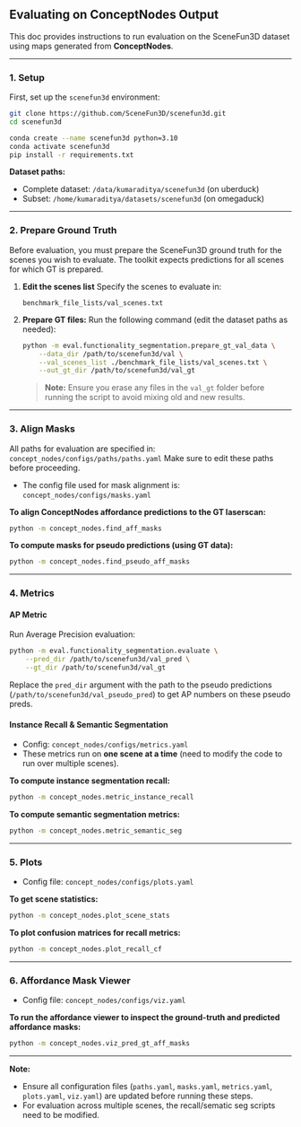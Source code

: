 ## Evaluating on ConceptNodes Output

This doc provides instructions to run evaluation on the SceneFun3D dataset using maps generated from **ConceptNodes**.

---

### 1. Setup

First, set up the `scenefun3d` environment:

```bash
git clone https://github.com/SceneFun3D/scenefun3d.git
cd scenefun3d

conda create --name scenefun3d python=3.10
conda activate scenefun3d
pip install -r requirements.txt
```

**Dataset paths:**

* Complete dataset: `/data/kumaraditya/scenefun3d` (on uberduck)
* Subset: `/home/kumaraditya/datasets/scenefun3d` (on omegaduck)

---

### 2. Prepare Ground Truth

Before evaluation, you must prepare the SceneFun3D ground truth for the scenes you wish to evaluate. The toolkit expects predictions for all scenes for which GT is prepared.

1. **Edit the scenes list**
   Specify the scenes to evaluate in:

   ```
   benchmark_file_lists/val_scenes.txt
   ```

2. **Prepare GT files:**
   Run the following command (edit the dataset paths as needed):

   ```bash
   python -m eval.functionality_segmentation.prepare_gt_val_data \
       --data_dir /path/to/scenefun3d/val \
       --val_scenes_list ./benchmark_file_lists/val_scenes.txt \
       --out_gt_dir /path/to/scenefun3d/val_gt
   ```

   > **Note:**
   > Ensure you erase any files in the `val_gt` folder before running the script to avoid mixing old and new results.

---

### 3. Align Masks

All paths for evaluation are specified in:
`concept_nodes/configs/paths/paths.yaml`
Make sure to edit these paths before proceeding.

* The config file used for mask alignment is:
  `concept_nodes/configs/masks.yaml`

**To align ConceptNodes affordance predictions to the GT laserscan:**

```bash
python -m concept_nodes.find_aff_masks
```

**To compute masks for pseudo predictions (using GT data):**

```bash
python -m concept_nodes.find_pseudo_aff_masks
```

---

### 4. Metrics

#### AP Metric

Run Average Precision evaluation:

```bash
python -m eval.functionality_segmentation.evaluate \
    --pred_dir /path/to/scenefun3d/val_pred \
    --gt_dir /path/to/scenefun3d/val_gt
```

Replace the `pred_dir` argument with the path to the pseudo predictions (`/path/to/scenefun3d/val_pseudo_pred`) to get AP numbers on these pseudo preds.

#### Instance Recall & Semantic Segmentation

* Config: `concept_nodes/configs/metrics.yaml`
* These metrics run on **one scene at a time** (need to modify the code to run over multiple scenes).

**To compute instance segmentation recall:**

```bash
python -m concept_nodes.metric_instance_recall
```

**To compute semantic segmentation metrics:**

```bash
python -m concept_nodes.metric_semantic_seg
```

---

### 5. Plots

* Config file: `concept_nodes/configs/plots.yaml`

**To get scene statistics:**

```bash
python -m concept_nodes.plot_scene_stats
```

**To plot confusion matrices for recall metrics:**

```bash
python -m concept_nodes.plot_recall_cf
```

---

### 6. Affordance Mask Viewer

* Config file: `concept_nodes/configs/viz.yaml`

**To run the affordance viewer to inspect the ground-truth and predicted affordance masks:**

```bash
python -m concept_nodes.viz_pred_gt_aff_masks
```

---

**Note:**

* Ensure all configuration files (`paths.yaml`, `masks.yaml`, `metrics.yaml`, `plots.yaml`, `viz.yaml`) are updated before running these steps.
* For evaluation across multiple scenes, the recall/sematic seg scripts need to be modified.

